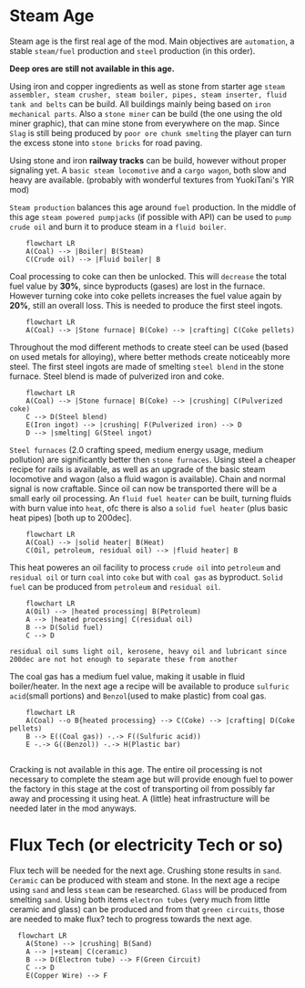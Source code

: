 # Steam Age

Steam age is the first real age of the mod. Main objectives are `automation`, a stable `steam/fuel` production and `steel` production (in this order).

**Deep ores are still not available in this age.**

Using iron and copper ingredients as well as stone from starter age `steam assembler, steam crusher, steam boiler, pipes, steam inserter, fluid tank and belts` can be build. All buildings mainly being based on `iron mechanical parts`.
Also a `stone miner` can be build (the one using the old miner graphic), that can mine stone from everywhere on the map. Since `Slag` is still being produced by `poor ore chunk smelting` the player can turn the excess stone into `stone bricks` for road paving.

Using stone and iron **railway tracks** can be build, however without proper signaling yet. A `basic steam locomotive` and a `cargo wagon`, both slow and heavy are available. (probably with wonderful textures from YuokiTani's YIR mod)

`Steam production` balances this age around `fuel` production. In the middle of this age `steam powered pumpjacks` (if possible with API) can be used to `pump crude oil` and burn it to produce steam in a `fluid boiler`.

```mermaid
    flowchart LR
    A(Coal) --> |Boiler| B(Steam)
    C(Crude oil) --> |Fluid boiler| B
```

Coal processing to coke can then be unlocked. This will `decrease` the total fuel value by **30%**, since byproducts (gases) are lost in the furnace. However turning coke into coke pellets increases the fuel value again by **20%**, still an overall loss. This is needed to produce the first steel ingots.

```mermaid
    flowchart LR
    A(Coal) --> |Stone furnace| B(Coke) --> |crafting| C(Coke pellets)
```

Throughout the mod different methods to create steel can be used (based on used metals for alloying), where better methods create noticeably more steel. The first steel ingots are made of smelting `steel blend` in the stone furnace. Steel blend is made of pulverized iron and coke.

```mermaid
    flowchart LR
    A(Coal) --> |Stone furnace| B(Coke) --> |crushing| C(Pulverized coke)
    C --> D(Steel blend)
    E(Iron ingot) --> |crushing| F(Pulverized iron) --> D
    D --> |smelting| G(Steel ingot)
```

`Steel furnaces` (2.0 crafting speed, medium energy usage, medium pollution) are significantly better then `stone furnaces`. Using steel a cheaper recipe for rails is available, as well as an upgrade of the basic steam locomotive and wagon (also a fluid wagon is available). Chain and normal signal is now craftable.
Since oil can now be transported there will be a small early oil processing. An `fluid fuel heater` can be built, turning fluids with burn value into `heat`, ofc there is also a `solid fuel heater` (plus basic heat pipes) [both up to 200dec].

```mermaid
    flowchart LR
    A(Coal) --> |solid heater| B(Heat)
    C(Oil, petroleum, residual oil) --> |fluid heater| B
```

This heat poweres an oil facility to process `crude oil` into `petroleum` and `residual oil` or turn `coal` into `coke` but with `coal gas` as byproduct. `Solid fuel` can be produced from `petroleum` and `residual oil`.

```mermaid
    flowchart LR
    A(Oil) --> |heated processing| B(Petroleum)
    A --> |heated processing| C(residual oil)
    B --> D(Solid fuel)
    C --> D
```

    residual oil sums light oil, kerosene, heavy oil and lubricant since 200dec are not hot enough to separate these from another

The coal gas has a medium fuel value, making it usable in fluid boiler/heater. In the next age a recipe will be available to produce `sulfuric acid`(small portions) and `Benzol`(used to make plastic) from coal gas.

```mermaid
    flowchart LR
    A(Coal) --o B{heated processing} --> C(Coke) --> |crafting| D(Coke pellets)
    B --> E((Coal gas)) -.-> F((Sulfuric acid))
    E -.-> G((Benzol)) -.-> H(Plastic bar)
     
```

Cracking is not available in this age. The entire oil processing is not necessary to complete the steam age but will provide enough fuel to power the factory in this stage at the cost of transporting oil from possibly far away and processing it using heat. A (little) heat infrastructure will be needed later in the mod anyways.

# Flux Tech (or electricity Tech or so)

Flux tech will be needed for the next age. Crushing stone results in `sand`. `Ceramic` can be produced with steam and stone. In the next age a recipe using `sand` and less `steam` can be researched. `Glass` will be produced from smelting `sand`. Using both items `electron tubes` (very much from little ceramic and glass) can be produced and from that `green circuits`, those are needed to make flux? tech to progress towards the next age.

```mermaid
  flowchart LR
    A(Stone) --> |crushing| B(Sand)
    A --> |+steam| C(ceramic)
    B --> D(Electron tube) --> F(Green Circuit)
    C --> D
    E(Copper Wire) --> F
```
